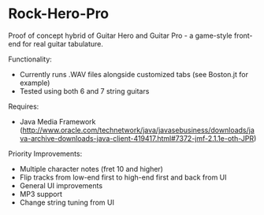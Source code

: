 Rock-Hero-Pro
=============

Proof of concept hybrid of Guitar Hero and Guitar Pro - a game-style front-end for real guitar tabulature.  

Functionality:
- Currently runs .WAV files alongside customized tabs (see Boston.jt for example)  
- Tested using both 6 and 7 string guitars

Requires:
- Java Media Framework (http://www.oracle.com/technetwork/java/javasebusiness/downloads/java-archive-downloads-java-client-419417.html#7372-jmf-2.1.1e-oth-JPR)

Priority Improvements:
- Multiple character notes (fret 10 and higher)
- Flip tracks from low-end first to high-end first and back from UI
- General UI improvements
- MP3 support
- Change string tuning from UI